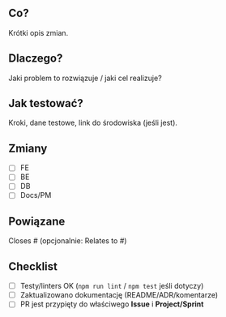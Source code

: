 ## Co?
Krótki opis zmian.

## Dlaczego?
Jaki problem to rozwiązuje / jaki cel realizuje?

## Jak testować?
Kroki, dane testowe, link do środowiska (jeśli jest).

## Zmiany
- [ ] FE
- [ ] BE
- [ ] DB
- [ ] Docs/PM

## Powiązane
Closes #<ID> (opcjonalnie: Relates to #<ID>)

## Checklist
- [ ] Testy/linters OK (`npm run lint` / `npm test` jeśli dotyczy)
- [ ] Zaktualizowano dokumentację (README/ADR/komentarze)
- [ ] PR jest przypięty do właściwego **Issue** i **Project/Sprint**
